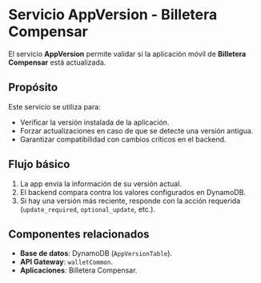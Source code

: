 # Servicio AppVersion - Billetera Compensar

El servicio **AppVersion** permite validar si la aplicación móvil de **Billetera Compensar** está actualizada.

## Propósito
Este servicio se utiliza para:
- Verificar la versión instalada de la aplicación.
- Forzar actualizaciones en caso de que se detecte una versión antigua.
- Garantizar compatibilidad con cambios críticos en el backend.

## Flujo básico
1. La app envía la información de su versión actual.
2. El backend compara contra los valores configurados en DynamoDB.
3. Si hay una versión más reciente, responde con la acción requerida (`update_required`, `optional_update`, etc.).

## Componentes relacionados
- **Base de datos**: DynamoDB (`AppVersionTable`).
- **API Gateway**: `walletCommon`.
- **Aplicaciones**: Billetera Compensar.
